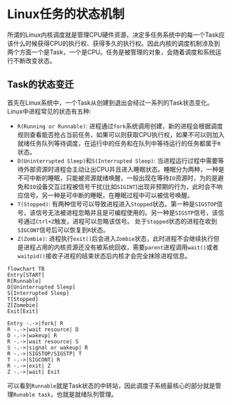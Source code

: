 # Linux任务的状态机制

所谓的Linux内核调度就是管理CPU硬件资源，决定多任务系统中的每一个Task应该什么时候获得CPU的执行权、获得多久的执行权。因此内核的调度机制涉及到两个方面一个是Task，一个是CPU。任务是被管理的对象，会随着调度和系统运行不断改变状态。

## Task的状态变迁

首先在Linux系统中，一个Task从创建到退出会经过一系列的Task状态变化。Linux中进程常见的状态有五种:

* `R(Running or Runnable)`: 进程通过`fork`系统调用创建，新的进程会根据调度规则查看能否抢占当前任务，如果可以则获取CPU执行权，如果不可以则加入就绪任务队列等待调度，在运行中的任务和在队列中等待运行的任务都属于`R`状态。
* `D(Uninterrupted Sleep)`和`S(Interrupted Sleep)`: 当进程运行过程中需要等待外部资源时进程会主动让出CPU并且进入睡眠状态。睡眠分为两种，一种是不可中断的睡眠，只能被资源就绪唤醒，一般出现在等待`IO`资源时，为的是避免和`IO`设备交互过程被信号干扰(比如`SIGINT`)出现非预期的行为，此时会不响应信号。另一种是可中断的睡眠，在睡眠过程中可以被信号唤醒。
* `T(Stopped)`: 有两种信号可以导致进程进入`Stopped`状态。第一种是`SIGSTOP`信号，该信号无法被进程忽略并且是可编程使用的。另一种是`SIGSTP`信号，该信号通过`Ctrl+Z`触发，进程可以忽略该信号。 处于`Stopped`状态的进程在收到`SIGCONT`信号后可以恢复到`R`状态。
* `Z(Zombie)`: 进程执行`exit()`后会进入`Zombie`状态，此时进程不会继续执行但是进程占用的内核资源还没有被系统回收，需要`parent`进程调用`wait()`或者`waitpid()`接收子进程的结束状态后内核才会完全抹除进程信息。

```mermaid
flowchart TB
Entry[START]
R[Runnable]
D[Uninterrupted Sleep]
S[Interrupted Sleep]
T[Stopped]
Z[Zomebie]
Exit[Exit]

Entry -.->|fork| R
R -.->|wait resource| D
D -.->|wakeup| R
R -.->|wait resource| S
S -.->|signal or wakeup| R
R -.->|SIGSTOP/SIGSTP| T
T -.->|SIGCONT| R
R -.->|exit| Z
Z -.->|wait| Exit
```

可以看到`Runnable`就是Task状态的中转站，因此调度子系统最核心的部分就是管理`Runable task`，也就是就绪队列管理。
  